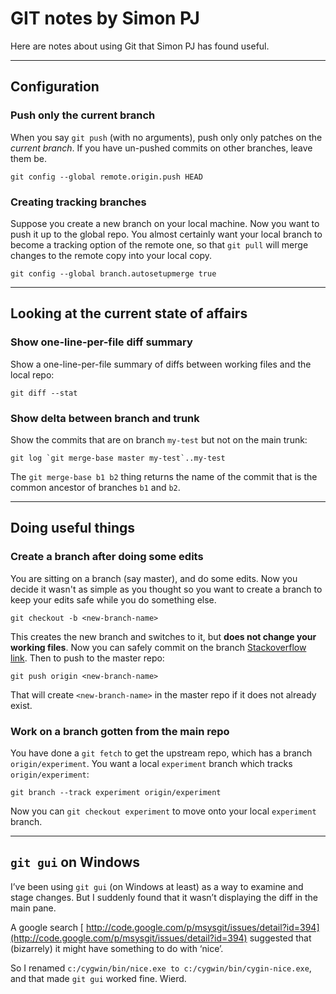 # GIT notes by Simon PJ



Here are notes about using Git that Simon PJ has found useful.


---


## Configuration


### Push only the current branch



When you say `git push` (with no arguments), push only only patches on
the *current branch*.  If you have un-pushed commits on other branches, leave them be.


```wiki
git config --global remote.origin.push HEAD
```

### Creating tracking branches



Suppose you create a new branch on your local machine. Now you want to push
it up to the global repo.  You almost certainly want your local branch to become
a tracking option of the remote one, so that `git pull` will merge changes to
the remote copy into your local copy.


```wiki
git config --global branch.autosetupmerge true
```

---


## Looking at the current state of affairs


### Show one-line-per-file diff summary



Show a one-line-per-file summary of diffs between working files and the local repo:


```wiki
git diff --stat
```

### Show delta between branch and trunk



Show the commits that are on branch `my-test` but not on the main trunk:


```wiki
git log `git merge-base master my-test`..my-test
```


The `git merge-base b1 b2` thing returns the name of the commit that is the common ancestor of branches `b1` and `b2`.


---


## Doing useful things


### Create a branch after doing some edits



You are sitting on a branch (say master), and do some edits. Now you decide it wasn't as simple as you thought so you want to create a branch to keep your edits safe while you do something else. 


```wiki
git checkout -b <new-branch-name>
```


This creates the new branch and switches to it, but **does not change your working files**.  Now you can safely commit on the branch [
Stackoverflow link](http://stackoverflow.com/questions/2569459/git-create-a-branch-from-unstagged-uncommited-changes-on-master).  Then to push to the master repo:


```wiki
git push origin <new-branch-name>
```


That will create `<new-branch-name>` in the master repo if it does not already exist.


### Work on a branch gotten from the main repo



You have done a `git fetch` to get the upstream repo, which has a branch `origin/experiment`.  You want a local `experiment` branch which tracks `origin/experiment`:


```wiki
git branch --track experiment origin/experiment
```


Now you can `git checkout experiment` to move onto your local `experiment` branch.


---


## `git gui` on Windows



I’ve been using `git gui` (on Windows at least) as a way to examine and stage changes.  But I suddenly found that it wasn’t displaying the diff in the main pane.  



A google search [
http://code.google.com/p/msysgit/issues/detail?id=394](http://code.google.com/p/msysgit/issues/detail?id=394) suggested that (bizarrely) it might have something to do with ‘nice’.  



So I renamed `c:/cygwin/bin/nice.exe to c:/cygwin/bin/cygin-nice.exe`, and that made `git gui` worked fine.  Wierd.


